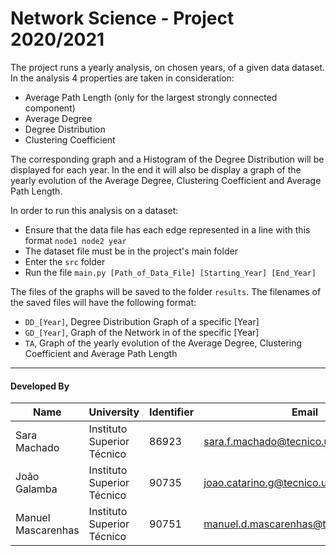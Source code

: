 # Network Science - Project 2020/2021

The project runs a yearly analysis, on chosen years,  of a given data dataset. In the analysis 4 properties are taken in consideration:
* Average Path Length (only for the largest strongly connected component) 
* Average Degree
* Degree Distribution
* Clustering Coefficient

The corresponding graph and a Histogram of the Degree Distribution will be displayed for each year. In the end it will also be display a graph of the yearly evolution of the Average Degree, Clustering Coefficient and Average Path Length. 


In order to run this analysis on a dataset:
* Ensure that the data file has each edge represented in a line with this format `node1 node2 year`
* The dataset file must be in the project's main folder
* Enter the `src` folder
* Run the file `main.py [Path_of_Data_File] [Starting_Year] [End_Year]`

The files of the graphs will be saved to the folder `results`. The filenames of the saved files will have the following format:
* `DD_[Year]`, Degree Distribution Graph of a specific [Year] 
* `GD_[Year]`, Graph of the Network in of the specific [Year]
* `TA`, Graph of the yearly evolution of the Average Degree, Clustering Coefficient and Average Path Length

---

#### Developed By

| Name | University | Identifier | Email |
| ---- | ---- | ---- | ---- |
| Sara Machado | Instituto Superior Técnico | 86923 | sara.f.machado@tecnico.ulisboa.pt |
| João Galamba | Instituto Superior Técnico | 90735 | joao.catarino.g@tecnico.ulisboa.pt |
| Manuel Mascarenhas | Instituto Superior Técnico | 90751 | manuel.d.mascarenhas@tecnico.ulisboa.pt |

